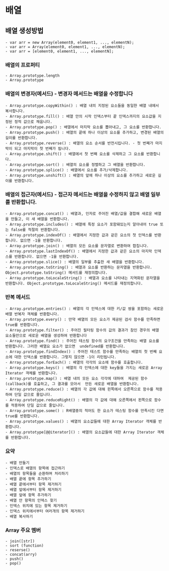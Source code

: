 # 배열

## 배열 생성방법
    - var arr = new Array(element0, element1, ..., elementN);
    - var arr = Array(element0, element1, ..., elementN);
    - var arr = [element0, element1, ..., elementN];

### 배열의 프로퍼티
    - Array.prototype.length
    - Array.prototype

### 배열의 변경자(메서드) - 변경자 메서드는 배열을 수정합니다
    - Array.prototype.copyWithin() : 배열 내의 지정된 요소들을 동일한 배열 내에서 복사합니다.
    - Array.prototype.fill() : 배열 안의 시작 인덱스부터 끝 인덱스까지의 요소값을 지정된 정적 값으로 채웁니다.
    - Array.prototype.pop() : 배열에서 마지막 요소를 뽑아내고, 그 요소를 반환합니다.
    - Array.prototype.push() : 배열의 끝에 하나 이상의 요소를 추가하고, 변경된 배열의 길이를 반환합니다.
    - Array.prototype.reverse() : 배열의 요소 순서를 반전시킵니다. - 첫 번째가 마지막이 되고 마지막이 첫 번째가 됩니다.
    - Array.prototype.shift() : 배열에서 첫 번째 요소를 삭제하고 그 요소를 반환합니다.
    - Array.prototype.sort() : 배열의 요소를 정렬하고 그 배열을 반환합니다.
    - Array.prototype.splice() : 배열에서 요소를 추가/삭제합니다.
    - Array.prototype.unshift() : 배열의 앞에 하나 이상의 요소를 추가하고 새로운 길이를 반환합니다.

### 배열의 접근자(메서드) - 접근자 메서드는 배열을 수정하지 않고 배열 일부를 반환합니다.
    - Array.prototype.concat() : 배열과, 인자로 주어진 배열/값을 결합해 새로운 배열을 만들고, 이 새 배열을 반환합니다.
    - Array.prototype.includes() : 배열에 특정 요소가 포함돼있는지 알아내어 true 또는 false를 적절히 반환합니다.
    - Array.prototype.indexOf() : 배열에서 지정한 값과 같은 요소의 첫 인덱스를 반환합니다. 없으면 -1을 반환합니다.
    - Array.prototype.join() : 배열의 모든 요소를 문자열로 변환하여 합칩니다.
    - Array.prototype.lastIndexOf() : 배열에서 지정한 값과 같은 요소의 마지막 인덱스를 반환합니다. 없으면 -1을 반환합니다.
    - Array.prototype.slice() : 배열의 일부를 추출한 새 배열을 반환합니다.
    - Array.prototype.toString() : 배열과 요소를 반환하는 문자열을 반환합니다. Object.prototype.toString() 메서드를 재정의합니다.
    - Array.prototype.toLocaleString() : 배열과 요소를 나타내는 지역화된 문자열을 반환합니다. Object.prototype.toLocaleString() 메서드를 재정의합니다.

### 반복 메서드
    - Array.prototype.entries() : 배열의 각 인덱스에 대한 키/값 쌍을 포함하는 새로운 배열 반복자 객체를 반환합니다.
    - Array.prototype.every() : 만약 배열의 모든 요소가 제공된 검사 함수를 만족하면 true를 반환합니다.
    - Array.prototype.filter() : 주어진 필터링 함수의 값의 결과가 참인 경우의 배열 요소들만으로 새로운 배열을 생성하여 반환합니다
    - Array.prototype.find() : 주어진 테스팅 함수의 요구조건을 만족하는 배열 요소를 반환합니다. 그러한 배열요 요소가 없으면  undefined를 반환합니다.
    - Array.prototype.findIndex() : 주어진 테스트 함수를 만족하는 배열의 첫 번째 요소에 대한 인덱스를 반환합니다. 그렇지 않으면 -1이 리턴됩니다.
    - Array.prototype.forEach() : 배열의 각각의 요소에 함수를 호출합니다.
    - Array.prototype.keys() : 배열의 각 인덱스에 대한 key들을 가지는 새로운 Array Iterator 객체를 반환합니다.
    - Array.prototype.map() : 배열 내의 모든 요소 각각에 대하여  제공된 함수(callback)를 호출하고, 그 결과를 모아서  만든 새로운 배열을 반환합니다.
    - Array.prototype.reduce() : 배열의 각 값에 대해 왼쪽에서 오른쪽으로 함수를 적용하여 단일 값으로 줄입니다.
    - Array.prototype.reduceRight() : 배열의 각 값에 대해 오른쪽에서 왼쪽으로 함수를 적용하여 단일 값으로 줄입니다.
    - Array.prototype.some() : R배열중의 적어도 한 요소가 테스팅 함수를 만족시킨 다면 true를 반환합니다.
    - Array.prototype.values() : 배열의 요소값들에 대한 Array Iterator 객체를 반환합니다.
    - Array.prototype[@@iterator]() : 배열의 요소값들에 대한 Array Iterator 객체를 반환합니다.    
    
### 요약
    - 배열 만들기
    - 인덱스로 배열의 항목에 접근하기
    - 배열의 항목들을 순환하며 처리하기
    - 배열 끝에 항목 추가하기
    - 배열 끝에서부터 항목 제거하기
    - 배열 앞에서부터 항목 제거하기
    - 배열 앞에 항목 추가하기
    - 배열 안 항목의 인덱스 찾기
    - 인덱스 위치에 있는 항목 제거하기
    - 인덱스 위치에서부터 여러개의 항목 제거하기
    - 배열 복사하기

### Array 주요 멤버
    - join([str])
    - sort (function)
    - reserse()
    - concat(arry)
    - push()
    - pop()